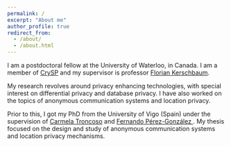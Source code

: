 ```yaml
---
permalink: /
excerpt: "About me"
author_profile: true
redirect_from:
  - /about/
  - /about.html
---
```


I am a postdoctoral fellow at the University of Waterloo, in Canada.
I am a member of [CrySP](https://crysp.uwaterloo.ca/) and my supervisor is professor [Florian Kerschbaum](https://cs.uwaterloo.ca/~fkerschb/).

My research revolves around privacy enhancing technologies, with special interest on differential privacy and database privacy. I have also worked on the topics of anonymous communication systems and location privacy.

Prior to this, I got my PhD from the University of Vigo (Spain) under the supervision of [Carmela Troncoso](http://carmelatroncoso.com/) and [Fernando Pérez-González ](http://gpsc.uvigo.es/fernando-perez-gonzalez). My thesis focused on the design and study of anonymous communication systems and location privacy mechanisms.
